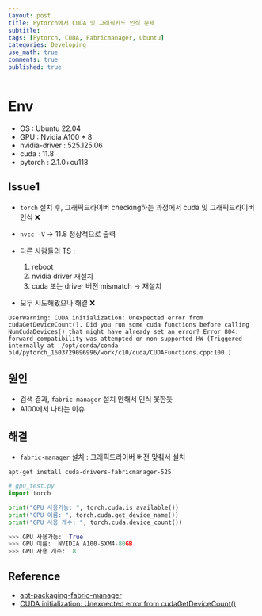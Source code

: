 ```yaml
---
layout: post
title: Pytorch에서 CUDA 및 그래픽카드 인식 문제
subtitle: 
tags: [Pytorch, CUDA, Fabricmanager, Ubuntu]
categories: Developing
use_math: true
comments: true
published: true
---
```


# Env

- OS :  Ubuntu 22.04
- GPU : Nvidia A100 * 8
- nvidia-driver : 525.125.06
- cuda : 11.8
- pytorch : 2.1.0+cu118

## Issue1

- `torch` 설치 후, 그래픽드라이버 checking하는 과정에서 cuda 및 그래픽드라이버 인식 ❌
- `nvcc -V` -> 11.8 정상적으로 출력
- 다른 사람들의 TS : 
    1. reboot
    2. nvidia driver 재설치
    3. cuda 또는 driver 버젼 mismatch -> 재설치

- 모두 시도해봤으나 해결 ❌

```
UserWarning: CUDA initialization: Unexpected error from cudaGetDeviceCount(). Did you run some cuda functions before calling NumCudaDevices() that might have already set an error? Error 804: forward compatibility was attempted on non supported HW (Triggered internally at  /opt/conda/conda-bld/pytorch_1603729096996/work/c10/cuda/CUDAFunctions.cpp:100.)
```

## 원인

- 검색 결과, `fabric-manager` 설치 안해서 인식 못한듯
- A100에서 나타는 이슈

## 해결

- `fabric-manager` 설치 : 그래픽드라이버 버전 맞춰서 설치

```
apt-get install cuda-drivers-fabricmanager-525
```

```python
# gpu_test.py
import torch

print("GPU 사용가능: ", torch.cuda.is_available())
print("GPU 이름: ", torch.cuda.get_device_name())
print("GPU 사용 개수: ", torch.cuda.device_count())

>>> GPU 사용가능:  True
>>> GPU 이름:  NVIDIA A100-SXM4-80GB
>>> GPU 사용 개수:  8
```

## Reference

- [apt-packaging-fabric-manager](https://github.com/NVIDIA/apt-packaging-fabric-manager)
- [CUDA initialization: Unexpected error from cudaGetDeviceCount()](https://stackoverflow.com/questions/66371130/cuda-initialization-unexpected-error-from-cudagetdevicecount)